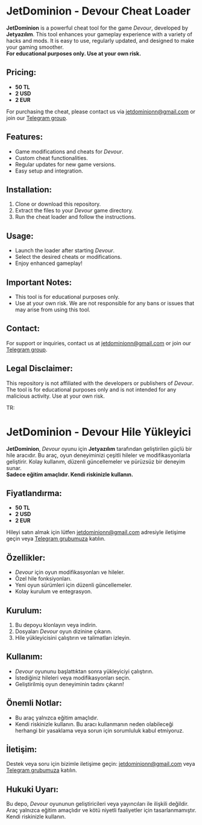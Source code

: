 # JetDominion - Devour Cheat Loader

**JetDominion** is a powerful cheat tool for the game *Devour*, developed by **Jetyazılım**. This tool enhances your gameplay experience with a variety of hacks and mods. It is easy to use, regularly updated, and designed to make your gaming smoother.  
**For educational purposes only. Use at your own risk.**

## Pricing:
- **50 TL**  
- **2 USD**  
- **2 EUR**  

For purchasing the cheat, please contact us via [jetdominionn@gmail.com](mailto:jetdominionn@gmail.com) or join our [Telegram group](https://t.me/+eJW3GqtwZntjYjk8).

## Features:
- Game modifications and cheats for *Devour*.
- Custom cheat functionalities.
- Regular updates for new game versions.
- Easy setup and integration.

## Installation:
1. Clone or download this repository.
2. Extract the files to your *Devour* game directory.
3. Run the cheat loader and follow the instructions.

## Usage:
- Launch the loader after starting *Devour*.
- Select the desired cheats or modifications.
- Enjoy enhanced gameplay!

## Important Notes:
- This tool is for educational purposes only.
- Use at your own risk. We are not responsible for any bans or issues that may arise from using this tool.

## Contact:
For support or inquiries, contact us at [jetdominionn@gmail.com](mailto:jetdominionn@gmail.com) or join our [Telegram group](https://t.me/+eJW3GqtwZntjYjk8).

## Legal Disclaimer:
This repository is not affiliated with the developers or publishers of *Devour*. The tool is for educational purposes only and is not intended for any malicious activity. Use at your own risk.

TR:
# JetDominion - Devour Hile Yükleyici

**JetDominion**, *Devour* oyunu için **Jetyazılım** tarafından geliştirilen güçlü bir hile aracıdır. Bu araç, oyun deneyiminizi çeşitli hileler ve modifikasyonlarla geliştirir. Kolay kullanım, düzenli güncellemeler ve pürüzsüz bir deneyim sunar.  
**Sadece eğitim amaçlıdır. Kendi riskinizle kullanın.**

## Fiyatlandırma:
- **50 TL**  
- **2 USD**  
- **2 EUR**  

Hileyi satın almak için lütfen [jetdominionn@gmail.com](mailto:jetdominionn@gmail.com) adresiyle iletişime geçin veya [Telegram grubumuza](https://t.me/+eJW3GqtwZntjYjk8) katılın.

## Özellikler:
- *Devour* için oyun modifikasyonları ve hileler.
- Özel hile fonksiyonları.
- Yeni oyun sürümleri için düzenli güncellemeler.
- Kolay kurulum ve entegrasyon.

## Kurulum:
1. Bu depoyu klonlayın veya indirin.
2. Dosyaları *Devour* oyun dizinine çıkarın.
3. Hile yükleyicisini çalıştırın ve talimatları izleyin.

## Kullanım:
- *Devour* oyununu başlattıktan sonra yükleyiciyi çalıştırın.
- İstediğiniz hileleri veya modifikasyonları seçin.
- Geliştirilmiş oyun deneyiminin tadını çıkarın!

## Önemli Notlar:
- Bu araç yalnızca eğitim amaçlıdır.
- Kendi riskinizle kullanın. Bu aracı kullanmanın neden olabileceği herhangi bir yasaklama veya sorun için sorumluluk kabul etmiyoruz.

## İletişim:
Destek veya soru için bizimle iletişime geçin: [jetdominionn@gmail.com](mailto:jetdominionn@gmail.com) veya [Telegram grubumuza](https://t.me/+eJW3GqtwZntjYjk8) katılın.

## Hukuki Uyarı:
Bu depo, *Devour* oyununun geliştiricileri veya yayıncıları ile ilişkili değildir. Araç yalnızca eğitim amaçlıdır ve kötü niyetli faaliyetler için tasarlanmamıştır. Kendi riskinizle kullanın.
